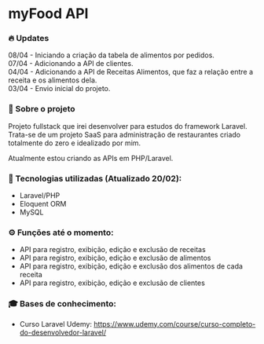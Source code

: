 # myFood API

### 🔥 Updates   
08/04 - Iniciando a criação da tabela de alimentos por pedidos.</br>
07/04 - Adicionando a API de clientes.</br>
04/04 - Adicionando a API de Receitas Alimentos, que faz a relação entre a receita e os alimentos dela.</br>
03/04 - Envio inicial do projeto.

### 📄 Sobre o projeto
Projeto fullstack que irei desenvolver para estudos do framework Laravel. </br>
Trata-se de um projeto SaaS para administração de restaurantes criado totalmente do zero e idealizado por mim.

Atualmente estou criando as APIs em PHP/Laravel.

### 🚀 Tecnologias utilizadas (Atualizado 20/02):
- Laravel/PHP
- Eloquent ORM
- MySQL

### ⚙ Funções até o momento:
- API para registro, exibição, edição e exclusão de receitas
- API para registro, exibição, edição e exclusão de alimentos
- API para registro, exibição, edição e exclusão dos alimentos de cada receita
- API para registro, exibição, edição e exclusão de clientes

<!-- - Reset de senha com envio de token ao email -->

### 🎓 Bases de conhecimento:
- Curso Laravel Udemy: https://www.udemy.com/course/curso-completo-do-desenvolvedor-laravel/
